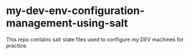 # my-dev-env-configuration-management-using-salt
This repo contains salt state files used to configure my DEV machines for practice.
